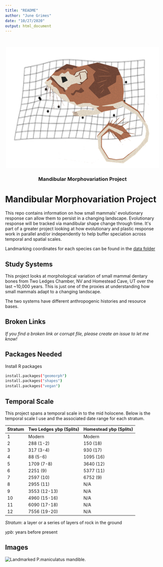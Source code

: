 ```yaml
---
title: "README"
author: "June Grimes"
date: "10/27/2020"
output: html_document
---
```

<!-- PROJECT LOGO -->

<br />
<p align="center">
  <a href="https://github.com/jessealaney/North_America_Passerine_Diversity_Dimensionality">
    <img src="krat_logo.png" alt="Logo" width="500" height="393">
  </a>

  <h3 align="center">Mandibular Morphovariation Project</h3>
  
# Mandibular Morphovariation Project
This repo contains information on how small mammals' evolutionary response can allow them to persist in a changing landscape. Evolutionary response will be tracked via mandibular shape change through time. It's part of a greater project looking at how evolutionary and plastic response work in parallel and/or independently to help buffer speciation across temporal and spatial scales. 

Landmarking coordinates for each species can be found in the [data folder](https://github.com/Juniper41/mandibular_morphovariation/tree/main/data)

## Study Systems
This project looks at morphological variation of small mammal dentary bones from Two Ledges Chamber, NV and Homestead Cave, UT over the last ~10,000 years. This is just one of the proxies at understanding how small mammals adapt to a changing landscape. 

The two systems have different anthropogenic histories and resource bases. 

## Broken Links

_If you find a broken link or corrupt file, please create an issue to let me know!_

## Packages Needed

 Install R packages
```sh
install.packages("geomorph")
install.packages("shapes")
install.packages("vegan")
```
## Temporal Scale
This project spans a temporal scale in to the mid holocene. Below is the temporal scale I use and the associated date range for each stratum. 

|Stratum|Two Ledges ybp (Splits)|Homestead ybp (Splits)|
:--|:--|:--|
|1|Modern|Modern|
|2|288 (1-2)|150 (18)|
|3|317 (3-4)|930 (17)|
|4|88 (5-6)|1095 (16)|
|5|1709 (7-8)|3640 (12)|
|6|2251 (9)|5377 (11)|
|7|2597 (10)|6752 (9)|
|8|2955 (11)|N/A|
|9|3553 (12-13)|N/A|
|10|4960 (15-16)|N/A|
|11|6090 (17-18)|N/A|
|12|7556 (19-20)|N/A|

*Stratum*: a layer or a series of layers of rock in the ground

*ypb*: years before present

## Images

![Landmarked _P.maniculatus_ mandible.](mandibular_morphovariation/output/estplot.jpeg "Landmarked Deer Mouse mandible")


